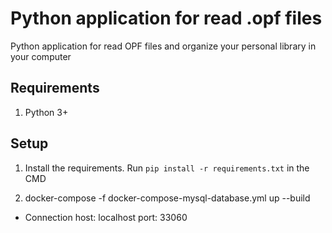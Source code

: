 # Python application for read .opf files

Python application for read OPF files and organize your personal library in your computer

## Requirements

1. Python 3+

## Setup

1. Install the requirements. Run `pip install -r requirements.txt` in the CMD

2. docker-compose -f docker-compose-mysql-database.yml up --build

- Connection
  host: localhost
  port: 33060